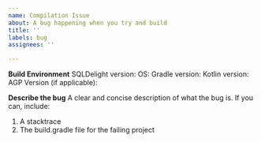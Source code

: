 ```yaml
---
name: Compilation Issue
about: A bug happening when you try and build
title: ''
labels: bug
assignees: ''

---
```


**Build Environment**
SQLDelight version:
OS:
Gradle version:
Kotlin version:
AGP Version (if applicable):

**Describe the bug**
A clear and concise description of what the bug is. If you can, include:
1. A stacktrace
2. The build.gradle file for the failing project
